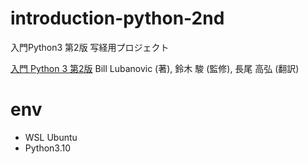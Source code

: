 # introduction-python-2nd

入門Python3 第2版 写経用プロジェクト

[入門 Python 3 第2版](https://amzn.to/3nxQm98)
Bill Lubanovic  (著), 鈴木 駿 (監修), 長尾 高弘  (翻訳)

# env 

- WSL Ubuntu
- Python3.10

